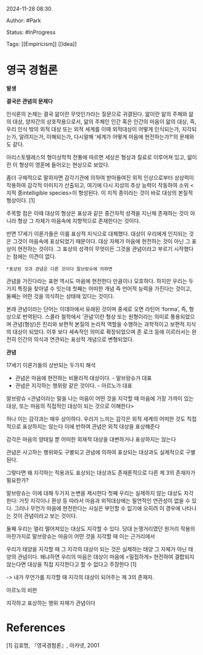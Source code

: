 2024-11-28 08:30

Author: #Park 

Status: #InProgress 

Tags: [[Empiricism]] [[Idea]]



# 영국 경험론

**발생**



**결국은 관념의 문제다**

인식론의 논제는 결국 앎이란 무엇인가라는 질문으로 귀결된다. 앎이란 앎의 주체와 앎의 대상, 양자간의 상호작용으로서, 앎의 주체인 인간 혹은 인간의 마음이 앎의 대상, 즉, 우리 인식 밖의 외적 대상 또는 외적 세계를 이때 외적대상이 어떻게 인식되는가, 지각되는가, 알려지는가, 이해되는가, 다시말해 ‘세계가 어떻게 마음에 현전하는가?’의 문제와도 같다.

아리스토텔레스의 형이상학적 전통에 따르면 세상은 형상과 질료로 이루어져 있고, 앎이란 이 형상이 영혼에 들어오는 현상으로 보았다.

좀더 구체적으로 말하자면 감각기관에 의하여 받아들여진 외적 인상으로부터 상상력이 작용하여 감각적 이미지가 산출되고, 여기에 다시 지성의 추상 능력이 작동하여 소위 <지적 종intelligible species>이 형성된다. 이 지적 종이라는 것이 바로 대상의 본질적 형상이다. \[1]

주목할 점은 이때 대상의 형상은 표상과 같은 중간자적 성격을 지닌채 존재하는 것이 아니라 형상 그 자체가 마음속에 지향적으로 존재한다는 것이다.

반면 17세기 이론가들은 이를 표상적 지식으로 대체했다. 대상이 우리에게 인지되는 것은 그것이 마음속에 표상되었기 때문이다. 대상 자체가 마음에 현전하는 것이 아닌 그 표상이 현전하는 것이다. 그 표상의 성격이 무엇이든 그것을 관념이라고 부르기 시작했다는 점에는 이견이 없다.

	*표상된 것과 관념은 다른 것이다 말브랑슈에 의하면

관념을 가진다라는 표현 역시도 마음에 현전한다 만큼이나 모호하다. 하지만 우리는 두가지 특징을 찾아낼 수 잇는데 첫째는 어떠한 개념 즉 언어적 능력을 가진다는 것이고, 둘째는 어떤 것을 의식하는 상태에 있다는 것이다. 


본래 관념이라는 단어는 이데아에서 유래된 것이며 중세로 오면 라틴어 ‘forma’, 즉, 형상으로 번역된다. 스콜라 철학에서 ‘관념‘이란 형상 또는 원형이라는 의미로 통용되었으며 관념(형상)은 진리와 보편적 본질의 논리적 역할을 수행하는 과학적이고 보편적 지식의 대상이 되었다. 이후 보다 세속적인 의미로 확장되었으며 존 로크 등에 이르러서는 완전히 인간의 의식과 연관되는 표상적 개념으로 변형되었다.


**관념**

17세기 이론가들의 상반되는 두가지 해석
- 관념은 마음에 현전하는 비물리적 대상이다. - 말브랑슈가 대표
- 관념은 지각하는 행위랑 같은 것이다. - 아르노가 대표


말브랑슈
<관념이라는 말을 나는 마음이 어떤 것을 지각할 때 마음에 가장 가까이 있는 대상, 또는 마음의 직접적인 대상이 되는 것으로 이해한다> 

허나 이는 감각과는 매우 상이하다. 
우리가 느끼는 감각은 외적 세계의 어떠한 것도 직접적으로 표상하지는 않는다 이에 반하여 관념은 외적 대상을 표상해준다 

감각은 마음의 양태일 뿐 어떠한 외재적 대상을 대변하거나 표상하지는 않는다 

관념은 사고하는 행위와도 구별되고 관념에 의하여 표상되는 대상과도 실제적으로 구별된다. 


그렇다면 왜 지각하는 작용과도 표상되는 대상과도 존재론적으로 다른 제 3의 존재자가 필요한가?

말브랑슈는 이에 대해 두가지 논변을 제시한다
첫째 우리는 실제하지 않는 대상도 지각한다: 거짓 지각이나 환상 등 
따라서 마음과 외적대상에는 필연적인 연관성이 없을 수 있다. 그러나 무언가 마음에 현전한다는 사실은 부인할 수 잆기에 오히려 이 경우에 나타나는 것이 관념이라고 보는 것이다.

둘째 우리는 멀리 떨어져있는 대상도 지각할 수 있다.
당대 논쟁거리였던 원거리 작용의 
마찬가지로 말브랑슈는 마음이 어떤 것을 지각할 때 이는 근거리에서 

우리가 태양을 지각할 때 그 지각의 대상이 되는 것은 실제하는 태양 그 자체가 아닌 태양의 관념이다.
왜냐하면 우리의 마음은 대상이 마음에 <밀접하게> 현전하여 결합되지 않는다면 대상을 직접 지각한다고 할 수 없다고 주장한다 \[1]

-> 내가 무언가를 지각할 때 지각의 대상이 되어주는 제 3의 존재자.


아르노의 비판

지각하고 표상하는 행위 자체가 관념이다


# References

\[1] 김효명, 『영국경험론』, 아카넷, 2001



